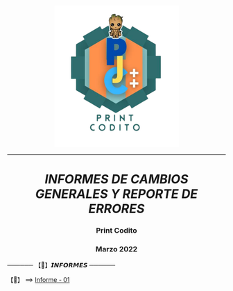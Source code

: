  <p align="center">
   <img src="img/logo-print-codito.png">
</p>

----------------------------------------------------------------

_**<p><h1 align="center">INFORMES DE CAMBIOS GENERALES Y REPORTE DE ERRORES</h1></p>**_

<p><h3 align="center">Print Codito</h3></p>
<p><h3 align="center">Marzo 2022</h3></p>


────── 【📝】𝙄𝙉𝙁𝙊𝙍𝙈𝙀𝙎  ──────

【📝】 ==> [Informe - 01](https://github.com/WSirrisW/Informes-Print-Codito/blob/main/informe01.md)



